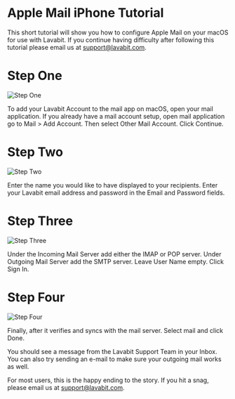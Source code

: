
# Apple Mail iPhone Tutorial

This short tutorial will show you how to configure Apple Mail on your macOS for use with Lavabit.
If you continue having difficulty after following this tutorial please email us at support@lavabit.com.

# Step One

![Step One](https://github.com/lavabit/tutorials/blob/master/macos/step1.png "Step One")

To add your Lavabit Account to the mail app on macOS, open your mail application. If you already have a mail account setup, open mail application go to Mail > Add Account. Then select Other Mail Account. Click Continue.

# Step Two

![Step Two](https://github.com/lavabit/tutorials/blob/master/macos/step2.png "Step Two")

Enter the name you would like to have displayed to your recipients. Enter your Lavabit email address and password in the Email and Password fields.

# Step Three

![Step Three](https://github.com/lavabit/tutorials/blob/master/macos/step3.png "Step Three")

Under the Incoming Mail Server add either the IMAP or POP server. Under Outgoing Mail Server add the SMTP server. Leave User Name empty. Click Sign In.

# Step Four

![Step Four](https://github.com/lavabit/tutorials/blob/master/macos/step4.png "Step Four")

Finally, after it verifies and syncs with the mail server. Select mail and click Done.

You should see a message from the Lavabit Support Team in your Inbox. You can also try sending an e-mail to make sure your outgoing mail works as well.

For most users, this is the happy ending to the story. If you hit a snag, please email us at support@lavabit.com.
